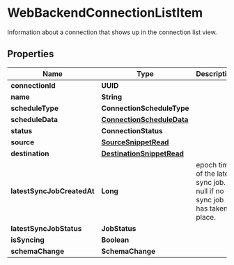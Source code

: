 

# WebBackendConnectionListItem

Information about a connection that shows up in the connection list view.

## Properties

| Name | Type | Description | Notes |
|------------ | ------------- | ------------- | -------------|
|**connectionId** | **UUID** |  |  |
|**name** | **String** |  |  |
|**scheduleType** | **ConnectionScheduleType** |  |  [optional] |
|**scheduleData** | [**ConnectionScheduleData**](ConnectionScheduleData.md) |  |  [optional] |
|**status** | **ConnectionStatus** |  |  |
|**source** | [**SourceSnippetRead**](SourceSnippetRead.md) |  |  |
|**destination** | [**DestinationSnippetRead**](DestinationSnippetRead.md) |  |  |
|**latestSyncJobCreatedAt** | **Long** | epoch time of the latest sync job. null if no sync job has taken place. |  [optional] |
|**latestSyncJobStatus** | **JobStatus** |  |  [optional] |
|**isSyncing** | **Boolean** |  |  |
|**schemaChange** | **SchemaChange** |  |  |



